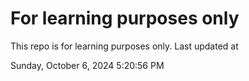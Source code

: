 # For learning purposes only
This repo is for learning purposes only.
Last updated at

Sunday, October 6, 2024 5:20:56 PM

